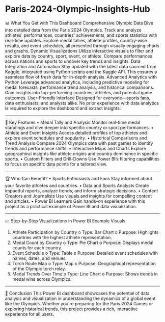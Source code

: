 # Paris-2024-Olympic-Insights-Hub
📊 What You Get with This Dashboard
Comprehensive Olympic Data
Dive into detailed data from the Paris 2024 Olympics. Track and analyze athletes' performances, countries' achievements, and sports statistics with real-time updates. Explore medal tallies, athlete profiles, country-wise results, and event schedules, all presented through visually engaging charts and graphs.
Dynamic Visualizations
Utilize interactive visuals to filter and explore data by country, sport, event, or athlete. Compare performances across nations and sports to uncover key trends and insights.
Data Integration and Automation
Stay updated with the latest data sourced from Kaggle, integrated using Python scripts and the Kaggle API. This ensures a seamless flow of fresh data for in-depth analysis.
Advanced Analytics with Python
Leverage advanced analytics, including predictive modeling for medal forecasts, performance trend analysis, and historical comparisons. Gain insights into top-performing countries, athletes, and potential game outcomes.
User-Friendly Interface
Designed for everyone—sports fans, data enthusiasts, and analysts alike. No prior experience with data analytics is required to explore the dashboard and extract insights.
________________________________________
🚀 Key Features
•	Medal Tally and Analysis
Monitor real-time medal standings and dive deeper into specific country or sport performances.
•	Athlete and Event Insights
Access detailed profiles of top athletes and explore event schedules and popularity.
•	Historical Comparisons and Trend Analysis
Compare 2024 Olympics data with past games to identify trends and performance shifts.
•	Interactive Maps and Charts
Explore geographical insights like athlete origins and country dominance in specific sports.
•	Custom Filters and Drill-Downs
Use Power BI’s filtering capabilities to focus on specific data points for a tailored view.
________________________________________
🏆 Who Can Benefit?
•	Sports Enthusiasts and Fans
Stay informed about your favorite athletes and countries.
•	Data and Sports Analysts
Create impactful reports, analyze trends, and inform strategic decisions.
•	Content Creators and Journalists
Use visuals and insights for compelling content and articles.
•	Power BI Learners
Gain hands-on experience with this project as a practical example of Power BI and data visualization.
________________________________________
📈 Step-by-Step Visualizations in Power BI
Example Visuals
1.	Athlete Participation by Country
o	Type: Bar Chart
o	Purpose: Highlights countries with the highest athlete representation.
2.	Medal Count by Country
o	Type: Pie Chart
o	Purpose: Displays medal counts for each country.
3.	Event Schedule
o	Type: Table
o	Purpose: Detailed event schedules with names, dates, and venues.
4.	Torch Route Map
o	Type: Map
o	Purpose: Geographical representation of the Olympic torch relay.
5.	Medal Trends Over Time
o	Type: Line Chart
o	Purpose: Shows trends in medal wins across Olympics.
________________________________________
🏅 Conclusion
This Power BI dashboard showcases the potential of data analysis and visualization in understanding the dynamics of a global event like the Olympics. Whether you're preparing for the Paris 2024 Games or exploring historical trends, this project provides a rich, interactive experience for all users.
